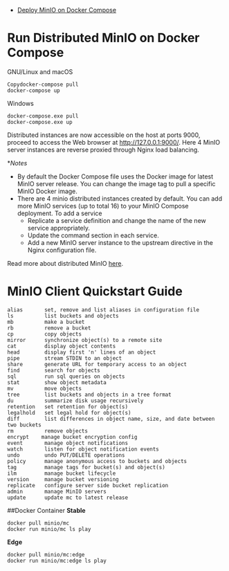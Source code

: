 - [Deploy MinIO on Docker Compose](https://docs.min.io/docs/deploy-minio-on-docker-compose.html)
# Run Distributed MinIO on Docker Compose

GNU/Linux and macOS
```
Copydocker-compose pull
docker-compose up
```

Windows

```
docker-compose.exe pull
docker-compose.exe up
```

Distributed instances are now accessible on the host at ports 9000, proceed to access the Web browser at http://127.0.0.1:9000/. Here 4 MinIO server instances are reverse proxied through Nginx load balancing.

**Notes*
- By default the Docker Compose file uses the Docker image for latest MinIO server release. You can change the image tag to pull a specific MinIO Docker image.
- There are 4 minio distributed instances created by default. You can add more MinIO services (up to total 16) to your MinIO Compose deployment. To add a service
    - Replicate a service definition and change the name of the new service appropriately.
    - Update the command section in each service.
    - Add a new MinIO server instance to the upstream directive in the Nginx configuration file.

Read more about distributed MinIO [here](https://docs.min.io/docs/distributed-minio-quickstart-guide).




# MinIO Client Quickstart Guide
```
alias       set, remove and list aliases in configuration file
ls          list buckets and objects
mb          make a bucket
rb          remove a bucket
cp          copy objects
mirror      synchronize object(s) to a remote site
cat         display object contents
head        display first 'n' lines of an object
pipe        stream STDIN to an object
share       generate URL for temporary access to an object
find        search for objects
sql         run sql queries on objects
stat        show object metadata
mv          move objects
tree        list buckets and objects in a tree format
du          summarize disk usage recursively
retention   set retention for object(s)
legalhold   set legal hold for object(s)
diff        list differences in object name, size, and date between two buckets
rm          remove objects
encrypt    manage bucket encryption config
event       manage object notifications
watch       listen for object notification events
undo        undo PUT/DELETE operations
policy      manage anonymous access to buckets and objects
tag         manage tags for bucket(s) and object(s)
ilm         manage bucket lifecycle
version     manage bucket versioning
replicate   configure server side bucket replication
admin       manage MinIO servers
update      update mc to latest release
```

##Docker Container
**Stable**
```
docker pull minio/mc
docker run minio/mc ls play
```

**Edge**
```
docker pull minio/mc:edge
docker run minio/mc:edge ls play
```
